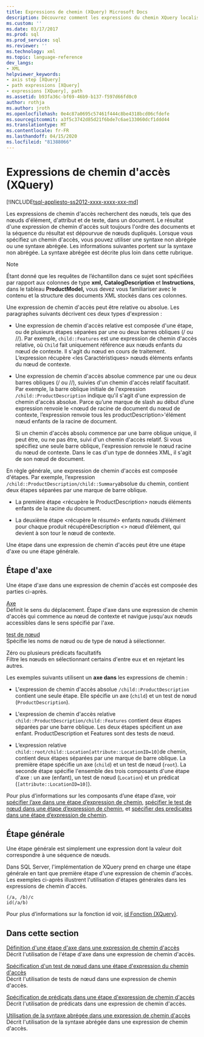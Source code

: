```yaml
---
title: Expressions de chemin (XQuery) Microsoft Docs
description: Découvrez comment les expressions du chemin XQuery localisent les nœuds, tels que les nœuds d’élément, d’attribut et de texte, dans un document.
ms.custom: ''
ms.date: 03/17/2017
ms.prod: sql
ms.prod_service: sql
ms.reviewer: ''
ms.technology: xml
ms.topic: language-reference
dev_langs:
- XML
helpviewer_keywords:
- axis step [XQuery]
- path expressions [XQuery]
- expressions [XQuery], path
ms.assetid: b93fa36c-bf69-46b9-b137-f597d66fd0c0
author: rothja
ms.author: jroth
ms.openlocfilehash: 0e4c87a0695c57461f444c8be4318bcd06cfdefe
ms.sourcegitcommit: a3f5c3742d85d21f6bde7c6ae133060dcf1ddd44
ms.translationtype: MT
ms.contentlocale: fr-FR
ms.lasthandoff: 04/15/2020
ms.locfileid: "81388066"
---
```

# <a name="path-expressions-xquery"></a>Expressions de chemin d'accès (XQuery)
[!INCLUDE[tsql-appliesto-ss2012-xxxx-xxxx-xxx-md](../includes/tsql-appliesto-ss2012-xxxx-xxxx-xxx-md.md)]

  Les expressions de chemin d'accès recherchent des nœuds, tels que des nœuds d'élément, d'attribut et de texte, dans un document. Le résultat d'une expression de chemin d'accès suit toujours l'ordre des documents et la séquence du résultat est dépourvue de nœuds dupliqués. Lorsque vous spécifiez un chemin d'accès, vous pouvez utiliser une syntaxe non abrégée ou une syntaxe abrégée. Les informations suivantes portent sur la syntaxe non abrégée. La syntaxe abrégée est décrite plus loin dans cette rubrique.  
  
> [!NOTE]  
>  Étant donné que les requêtes de l’échantillon dans ce sujet sont spécifiées par rapport aux colonnes de type **xml,** **CatalogDescription** et **Instructions**, dans le tableau **ProductModel,** vous devez vous familiariser avec le contenu et la structure des documents XML stockés dans ces colonnes.  
  
 Une expression de chemin d'accès peut être relative ou absolue. Les paragraphes suivants décrivent ces deux types d'expression :  
  
-   Une expression de chemin d'accès relative est composée d'une étape, ou de plusieurs étapes séparées par une ou deux barres obliques (/ ou //). Par exemple, `child::Features` est une expression de chemin d'accès relative, où `Child` fait uniquement référence aux nœuds enfants du nœud de contexte. Il s'agit du nœud en cours de traitement. L’expression récupère \<les Caractéristiques> nœuds éléments enfants du nœud de contexte.  
  
-   Une expression de chemin d'accès absolue commence par une ou deux barres obliques (/ ou //), suivies d'un chemin d'accès relatif facultatif. Par exemple, la barre oblique initiale de l'expression `/child::ProductDescription` indique qu'il s'agit d'une expression de chemin d'accès absolue. Parce qu’une marque de slash au début d’une expression renvoie le \<nœud de racine de document du nœud de contexte, l’expression renvoie tous les productDescription>'élément nœud enfants de la racine de document.  
  
     Si un chemin d'accès absolu commence par une barre oblique unique, il peut être, ou ne pas être, suivi d'un chemin d'accès relatif. Si vous spécifiez une seule barre oblique, l'expression renvoie le nœud racine du nœud de contexte. Dans le cas d'un type de données XML, il s'agit de son nœud de document.  
  
 En règle générale, une expression de chemin d'accès est composée d'étapes. Par exemple, l’expression `/child::ProductDescription/child::Summary`absolue du chemin, contient deux étapes séparées par une marque de barre oblique.  
  
-   La première étape \<récupère le ProductDescription> nœuds éléments enfants de la racine du document.  
  
-   La deuxième étape \<récupère le résumé> enfants nœuds d’élément pour chaque produit récupéréDescription \<> nœud d’élément, qui devient à son tour le nœud de contexte.  
  
 Une étape dans une expression de chemin d'accès peut être une étape d'axe ou une étape générale.  
  
## <a name="axis-step"></a>Étape d'axe  
 Une étape d'axe dans une expression de chemin d'accès est composée des parties ci-après.  
  
 [Axe](../xquery/path-expressions-specifying-axis.md)  
 Définit le sens du déplacement. Étape d'axe dans une expression de chemin d'accès qui commence au nœud de contexte et navigue jusqu'aux nœuds accessibles dans le sens spécifié par l'axe.  
  
 [test de nœud](../xquery/path-expressions-specifying-node-test.md)  
 Spécifie les noms de nœud ou de type de nœud à sélectionner.  
  
 Zéro ou plusieurs prédicats facultatifs  
 Filtre les nœuds en sélectionnant certains d'entre eux et en rejetant les autres.  
  
 Les exemples suivants utilisent un **axe dans** les expressions de chemin :  
  
-   L'expression de chemin d'accès absolue `/child::ProductDescription` contient une seule étape. Elle spécifie un axe (`child`) et un test de nœud (`ProductDescription`).  
  
-   L'expression de chemin d'accès relative `child::ProductDescription/child::Features` contient deux étapes séparées par une barre oblique. Les deux étapes spécifient un axe enfant. ProductDescription et Features sont des tests de nœud.  
  
-   L’expression relative `child::root/child::Location[attribute::LocationID=10]`de chemin, contient deux étapes séparées par une marque de barre oblique. La première étape spécifie un axe (`child`) et un test de nœud (`root`). La seconde étape spécifie l'ensemble des trois composants d'une étape d'axe : un axe (enfant), un test de nœud (`Location`) et un prédicat (`[attribute::LocationID=10]`).  
  
 Pour plus d’informations sur les composants d’une étape d’axe, voir [spécifier l’axe dans une étape d’expression de chemin](../xquery/path-expressions-specifying-axis.md), [spécifier le test de nœud dans une étape d’expression de chemin](../xquery/path-expressions-specifying-node-test.md), et [spécifier des predicates dans une étape d’expression de chemin](../xquery/path-expressions-specifying-predicates.md).  
  
## <a name="general-step"></a>Étape générale  
 Une étape générale est simplement une expression dont la valeur doit correspondre à une séquence de nœuds.  
  
 Dans SQL Server, l'implémentation de XQuery prend en charge une étape générale en tant que première étape d'une expression de chemin d'accès. Les exemples ci-après illustrent l'utilisation d'étapes générales dans les expressions de chemin d'accès.  
  
```  
(/a, /b)/c  
id(/a/b)  
```  
  
 Pour plus d’informations sur la fonction id voir, [id Fonction &#40;XQuery&#41;](../xquery/functions-on-sequences-id.md).  
  
## <a name="in-this-section"></a>Dans cette section  
 [Définition d'une étape d'axe dans une expression de chemin d'accès](../xquery/path-expressions-specifying-axis.md)  
 Décrit l'utilisation de l'étape d'axe dans une expression de chemin d'accès.  
  
 [Spécification d'un test de nœud dans une étape d'expression du chemin d'accès](../xquery/path-expressions-specifying-node-test.md)  
 Décrit l'utilisation de tests de nœud dans une expression de chemin d'accès.  
  
 [Spécification de prédicats dans une étape d'expression de chemin d'accès](../xquery/path-expressions-specifying-predicates.md)  
 Décrit l'utilisation de prédicats dans une expression de chemin d'accès.  
  
 [Utilisation de la syntaxe abrégée dans une expression de chemin d'accès](../xquery/path-expressions-using-abbreviated-syntax.md)  
 Décrit l'utilisation de la syntaxe abrégée dans une expression de chemin d'accès.  
  
  
